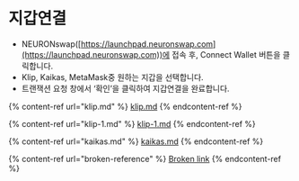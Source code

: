 # 지갑연결

* NEURONswap([https://launchpad.neuronswap.com](https://launchpad.neuronswap.com))에 접속 후, Connect Wallet 버튼을 클릭합니다.
* Klip, Kaikas, MetaMask중 원하는 지갑을 선택합니다.
* 트랜잭션 요청 창에서 ‘확인’을 클릭하여 지갑연결을 완료합니다.

{% content-ref url="klip.md" %}
[klip.md](klip.md)
{% endcontent-ref %}

{% content-ref url="klip-1.md" %}
[klip-1.md](klip-1.md)
{% endcontent-ref %}

{% content-ref url="kaikas.md" %}
[kaikas.md](kaikas.md)
{% endcontent-ref %}

{% content-ref url="broken-reference" %}
[Broken link](broken-reference)
{% endcontent-ref %}
